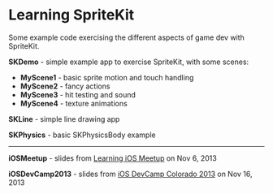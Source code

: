 Learning SpriteKit
==================

Some example code exercising the different aspects of game dev with SpriteKit.

__SKDemo__ - simple example app to exercise SpriteKit, with some scenes:

* __MyScene1__ - basic sprite motion and touch handling
* __MyScene2__ - fancy actions
* __MyScene3__ - hit testing and sound
* __MyScene4__ - texture animations

__SKLine__ - simple line drawing app

__SKPhysics__ - basic SKPhysicsBody example

----

__iOSMeetup__ - slides from [Learning iOS Meetup](http://www.meetup.com/Boulder-Learning-iOS/events/139914592/) on Nov 6, 2013

__iOSDevCamp2013__ - slides from [iOS DevCamp Colorado 2013](http://iosdevcampcolorado.com/post/59715536294/iosdevcamp-denver-2013) on Nov 16, 2013


